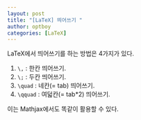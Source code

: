 ```yaml
---
layout: post
title: "[LaTeX] 띄어쓰기 "
author: optboy
categories: [LaTeX]
---
```


LaTeX에서 띄어쓰기를 하는 방법은 4가지가 있다.

1. `\,` : 한칸 띄어쓰기. 
2. `\;` : 두칸 띄어쓰기. 
3. `\quad` : 네칸(= tab) 띄어쓰기. 
4. `\qquad` : 여덟칸(= tab*2) 띄어쓰기. 

이는 Mathjax에서도 똑같이 활용할 수 있다.